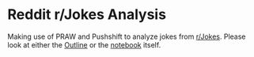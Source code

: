 # Reddit r/Jokes Analysis

Making use of PRAW and Pushshift to analyze jokes from [r/Jokes](https://reddit.com/r/jokes).
Please look at either the [Outline](https://github.com/ncsereoka/reddit-jokes/blob/master/Outline.md) or the [notebook](https://github.com/ncsereoka/reddit-jokes/blob/master/new_analysis.ipynb) itself.
